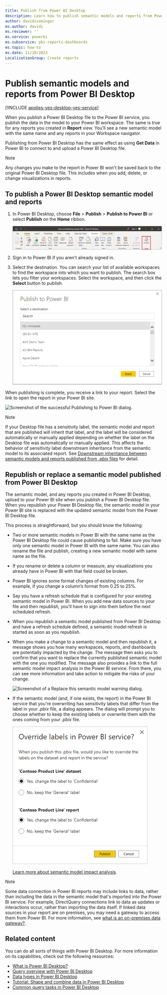 ```yaml
---
title: Publish from Power BI Desktop
description: Learn how to publish semantic models and reports from Power BI Desktop to the Power BI service, which publishes the data in the model to your Power BI workspace.
author: davidiseminger
ms.author: davidi
ms.reviewer: ''
ms.service: powerbi
ms.subservice: pbi-reports-dashboards
ms.topic: how-to
ms.date: 11/10/2023
LocalizationGroup: Create reports
---
```

# Publish semantic models and reports from Power BI Desktop

[!INCLUDE [applies-yes-desktop-yes-service](../includes/applies-yes-desktop-yes-service.md)]

When you publish a Power BI Desktop file to the Power BI service, you publish the data in the model to your Power BI workspace. The same is true for any reports you created in **Report** view. You’ll see a new semantic model with the same name and any reports in your Workspace navigator.

Publishing from Power BI Desktop has the same effect as using **Get Data** in Power BI to connect to and upload a Power BI Desktop file.

> [!NOTE]
> Any changes you make to the report in Power BI won't be saved back to the original Power BI Desktop file. This includes when you add, delete, or change visualizations in reports.

## To publish a Power BI Desktop semantic model and reports
1. In Power BI Desktop, choose **File** > **Publish** > **Publish to Power BI** or select **Publish** on the **Home** ribbon.

   ![Screenshot of the Power BI Home ribbon, highlighting Publish.](media/desktop-upload-desktop-files/pbid_publish_publishbutton.png)


2. Sign in to Power BI if you aren't already signed in.
3. Select the destination. You can search your list of available workspaces to find the workspace into which you want to publish. The search box lets you filter your workspaces. Select the workspace, and then click the **Select** button to publish.

   ![Screenshot of the Publish to Power BI dialog.](media/desktop-upload-desktop-files/pbid_publish_select_destination.png)

When publishing is complete, you receive a link to your report. Select the link to open the report in your Power BI site.

![Screenshot of the successful Publishing to Power BI dialog.](media/desktop-upload-desktop-files/pbid_publish_success.png)

> [!NOTE]
> If your Desktop file has a sensitivity label, the semantic model and report that are published will inherit that label, and the label will be considered automatically or manually applied depending on whether the label on the Desktop file was automatically or manually applied. This affects the behavior of sensitivity label downstream inheritance from the semantic model to its associated report. See [Downstream inheritance between semantic models and reports published from *.pbix* files](../enterprise/service-security-sensitivity-label-downstream-inheritance.md#downstream-inheritance-between-semantic-models-and-reports-published-from-pbix-files) for detail.

## Republish or replace a semantic model published from Power BI Desktop
The semantic model, and any reports you created in Power BI Desktop, upload to your Power BI site when you publish a Power BI Desktop file. When you republish your Power BI Desktop file, the semantic model in your Power BI site is replaced with the updated semantic model from the Power BI Desktop file.

This process is straightforward, but you should know the following:

* Two or more semantic models in Power BI with the same name as the Power BI Desktop file could cause publishing to fail. Make sure you have only one semantic model in Power BI with the same name. You can also rename the file and publish, creating a new semantic model with same name as the file.
* If you rename or delete a column or measure, any visualizations you already have in Power BI with that field could be broken.
* Power BI ignores some format changes of existing columns. For example, if you change a column’s format from 0.25 to 25%.
* Say you have a refresh schedule that is configured for your existing semantic model in Power BI. When you add new data sources to your file and then republish, you’ll have to sign into them before the next scheduled refresh.
* When you republish a semantic model published from Power BI Desktop and have a refresh schedule defined, a semantic model refresh is started as soon as you republish.
* When you make a change to a semantic model and then republish it, a message shows you how many workspaces, reports, and dashboards are potentially impacted by the change. The message then asks you to confirm that you want to replace the currently published semantic model with the one you modified. The message also provides a link to the full semantic model impact analysis in the Power BI service. From there, you can see more information and take action to mitigate the risks of your change.

   ![Screenshot of a Replace this semantic model warning dialog.](media/desktop-upload-desktop-files/pbid-dataset-impact-analysis-desktop-warning.png)

* If the semantic model (and, if one exists, the report) in the Power BI service that you're overwriting has sensitivity labels that differ from the label in your *.pbix* file, a dialog appears. The dialog will prompt you to choose whether to keep the existing labels or overwrite them with the ones coming from your *.pbix* file.

    ![Screenshot of the dialog for choosing to keep or overwrite sensitivity labels in the service.](media/desktop-upload-desktop-files/pbid-dataset-overwrite-labels-desktop-dialog.png)


   [Learn more about semantic model impact analysis](../collaborate-share/service-dataset-impact-analysis.md).

> [!NOTE]
> Some data connection in Power BI reports may include links to data, rather than including the data in the semantic model that's imported into the Power BI service. For example, DirectQuery connections link to data as updates or interactions occur, rather than importing the data itself. If linked data sources in your report are on premises, you may need a gateway to access them from Power BI. For more information, see [what is an on-premises data gateway?](../connect-data/service-gateway-onprem.md).
> 

## Related content

You can do all sorts of things with Power BI Desktop. For more information on its capabilities, check out the following resources:

* [What is Power BI Desktop?](../fundamentals/desktop-what-is-desktop.md)
* [Query overview with Power BI Desktop](../transform-model/desktop-query-overview.md)
* [Data types in Power BI Desktop](../connect-data/desktop-data-types.md)
* [Tutorial: Shape and combine data in Power BI Desktop](../connect-data/desktop-shape-and-combine-data.md)
* [Common query tasks in Power BI Desktop](../transform-model/desktop-common-query-tasks.md)
